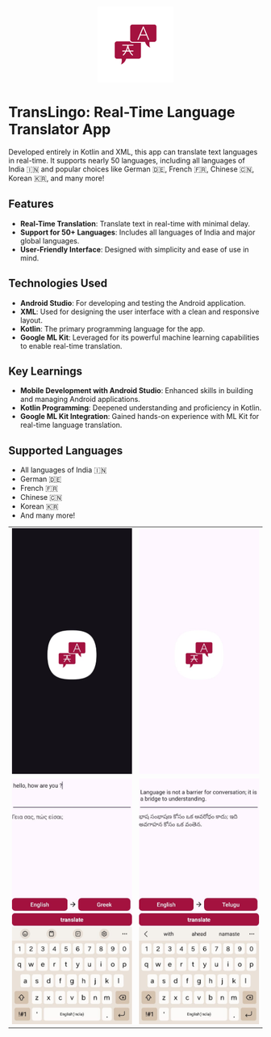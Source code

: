 

<body>

 <p align="center">
  <img src="https://github.com/kaishwarya24/TransLingo/blob/main/app/src/main/ic_launcher-playstore.png?raw=true" alt="Description of image" width="150" />
</p>
<h1>TransLingo: Real-Time Language Translator App</h1>

<p>Developed entirely in Kotlin and XML, this app can translate text languages in real-time. It supports nearly 50 languages, including all languages of India 🇮🇳 and popular choices like German 🇩🇪, French 🇫🇷, Chinese 🇨🇳, Korean 🇰🇷, and many more!</p>

<h2>Features</h2>
<ul>
    <li><strong>Real-Time Translation</strong>: Translate text in real-time with minimal delay.</li>
    <li><strong>Support for 50+ Languages</strong>: Includes all languages of India and major global languages.</li>
    <li><strong>User-Friendly Interface</strong>: Designed with simplicity and ease of use in mind.</li>
</ul>

<h2>Technologies Used</h2>
<ul>
    <li><strong>Android Studio</strong>: For developing and testing the Android application.</li>
     <li><strong>XML</strong>: Used for designing the user interface with a clean and responsive layout.</li>
    <li><strong>Kotlin</strong>: The primary programming language for the app.</li>
    <li><strong>Google ML Kit</strong>: Leveraged for its powerful machine learning capabilities to enable real-time translation.</li>
</ul>

<h2>Key Learnings</h2>
<ul>
    <li><strong>Mobile Development with Android Studio</strong>: Enhanced skills in building and managing Android applications.</li>
    <li><strong>Kotlin Programming</strong>: Deepened understanding and proficiency in Kotlin.</li>
    <li><strong>Google ML Kit Integration</strong>: Gained hands-on experience with ML Kit for real-time language translation.</li>
</ul>

<h2>Supported Languages</h2>
<ul>
    <li>All languages of India 🇮🇳</li>
    <li>German 🇩🇪</li>
    <li>French 🇫🇷</li>
    <li>Chinese 🇨🇳</li>
    <li>Korean 🇰🇷</li>
    <li>And many more!</li>
</ul>
<table>
    <tr>
<td><img src="https://github.com/kaishwarya24/TransLingo/blob/main/images/image3.jpeg?raw=true" alt="Description of image" width="250" /></td> 
<td><img src="https://github.com/kaishwarya24/TransLingo/blob/main/images/image4.jpeg?raw=true" alt="Description of image" width="250" /></td> </tr>
    <tr>
 <td><img src="https://github.com/kaishwarya24/TransLingo/blob/main/images/image2.jpeg?raw=true" alt="Description of image" width="250" /></td>
 <td><img src="https://github.com/kaishwarya24/TransLingo/blob/main/images/image1.jpeg?raw=true" alt="Description of image" width="250" /></td></tr>
</table>
</body>
</html>
